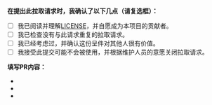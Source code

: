 <!-- NOTE: 请将PR提交到仓库：https://github.com/Cr-Huan/contributions-and-sponsorships。 -->
<!-- NOTE: 不要将任何PR提交到仓库：https://github.com/Cr-Huan/Cr-Huan.github.io。 -->
<!-- NOTE: 请务必再三确认你提交PR的仓库！！！ -->
<!-- 请务必在创建PR前，在右侧 Labels 选项中加上label的其中一个: [feature]、[fix]、[documentation] 。以便于Actions自动生成Releases时自动对PR进行归类。 -->

**在提出此拉取请求时，我确认了以下几点（请复选框）：**

- [ ] 我已阅读并理解[LICENSE](LICENSE)，并自愿成为本项目的贡献者。
- [ ] 我已检查没有与此请求重复的拉取请求。
- [ ] 我已经考虑过，并确认这份呈件对其他人很有价值。
- [ ] 我接受此提交可能不会被使用，并根据维护人员的意愿关闭拉取请求。

**填写PR内容：**

-
-
-
